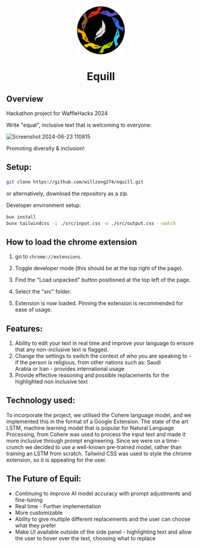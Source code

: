 <p align="center"> 
  <img src="src/icon128.png" alt="Equill" width="128px" height="128px">
</p>
<h1 align="center"> Equill </h1>

## Overview

Hackathon project for WaffleHacks 2024

Write "equal", inclusive text that is welcoming to everyone:

![Screenshot 2024-06-23 110815](https://github.com/willzeng274/equill/assets/168918484/51e15659-707f-424e-9b7b-a14e40da4c90)

Promoting diversity & inclusion!

## Setup:
```sh
git clone https://github.com/willzeng274/equill.git
```
or alternatively, download the repository as a zip.

Developer environment setup:
```sh
bun install
bunx tailwindcss -i ./src/input.css -o ./src/output.css --watch
```

## How to load the chrome extension
1. go to `chrome://extensions`.

2. Toggle developer mode (this should be at the top right of the page).

3. Find the "Load unpacked" button positioned at the top left of the page.

4. Select the "src" folder.

5. Extension is now loaded. Pinning the extension is recommended for ease of usage.

## Features:
1. Ability to edit your text in real time and improve your language to ensure that any non-inclusive text is flagged.
2. Change the settings to switch the context of who you are speaking to - if the person is religious, from other nations such as: Saudi   
    Arabia or Iran - provides international usage
3. Provide effective reasoning and possible replacements for the highlighted non inclusive text

   
## Technology used:

To incorporate the project, we utilised the Cohere language model, and we implemented this in the format of a Google Extension. The state of the art LSTM, machine learning model that is popular for Natural Language Processing, from Cohere was used to process the input text and made it more inclusive through prompt engineering. Since we were on a time-crunch we decided to use a well-known pre-trained model, rather than training an LSTM from scratch. Tailwind CSS was used to style the chrome extension, so it is appealing for the user. 


## The Future of Equil: 
- Continuing to improve AI model accuracy with prompt adjustments and fine-tuning
- Real time - Further implementation
- More customizable
- Ability to give multiple different replacements and the user can choose what they prefer
- Make UI available outside of the side panel - highlighting text and allow the user to hover over the text, choosing what to replace
